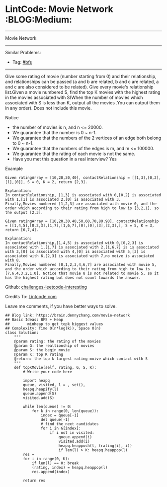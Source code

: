 # LintCode: Movie Network     :BLOG:Medium:


---

Movie Network  

---

Similar Problems:  
-   Tag: [#bfs](https://brain.dennyzhang.com/tag/bfs)

---

Give some rating of movie (number starting from 0) and their relationship, and relationships can be passed (a and b are related, b and c are related, a and c are also considered to be related). Give every movie's relationship list.Given a movie numbered S, find the top K movies with the highest rating in the movies associated with S(When the number of movies which associated with S is less than K, output all the movies .You can output them in any order). Does not include this movie.  

Notice  
-   the number of movies is n, and n <= 20000.
-   We guarantee that the number is 0 ~ n-1.
-   We guarantee that the numbers of the 2 vertices of an edge both belong to 0 ~ n-1.
-   We guarantee that the numbers of the edges is m, and m <= 100000.
-   We guarantee that the rating of each movie is not the same.
-   Have you met this question in a real interview? Yes

Example  

    Given ratingArray = [10,20,30,40], contactRelationship = [[1,3],[0,2],[1],[0]], S = 0, K = 2, return [2,3].
    
    Explanation:
    In contactRelationship, [1,3] is associated with 0,[0,2] is associated with 1,[1] is associated 2,[0] is associated with 3.
    Finally,Movies numbered [1,2,3] are associated with movie 0, and the order which according to their rating from high to low is [3,2,1], so the output [2,3].

    Given ratingArray = [10,20,30,40,50,60,70,80,90], contactRelationship = [[1,4,5],[0,2,3],[1,7],[1,6,7],[0],[0],[3],[2,3],], S = 5, K = 3, return [6,7,4].
    
    Explanation:
    In contactRelationship,[1,4,5] is associated with 0,[0,2,3] is associated with 1,[1,7] is associated with 2,[1,6,7] is is associated with 3,[0] is associated with 4,[0] is associated with 5,[3] is associated with 6,[2,3] is associated with 7,no moive is associated with 8.
    Finally,Movies numbered [0,1,2,3,4,6,7] are associated with movie 5, and the order which according to their rating from high to low is [7,6,4,3,2,1,0]. Notice that movie 8 is not related to movie 5, so it has the highest rating but does not count towards the answer.

Github: [challenges-leetcode-interesting](https://github.com/DennyZhang/challenges-leetcode-interesting/tree/master/movie-network)  

Credits To: [Lintcode.com](http://www.lintcode.com/en/problem/movie-network/)  

Leave me comments, if you have better ways to solve.  

    ## Blog link: https://brain.dennyzhang.com/movie-network
    ## Basic Ideas: BFS + Heap
    ##        minheap to get topk biggest values
    ## Complexity: Time O(n*log(k)), Space O(n)
    class Solution:
        """
        @param rating: the rating of the movies
        @param G: the realtionship of movies
        @param S: the begin movie
        @param K: top K rating 
        @return: the top k largest rating moive which contact with S
        """
        def topKMovie(self, rating, G, S, K):
            # Write your code here
    
            import heapq
            queue, visited, l = , set(), 
            heapq.heapify(l)
            queue.append(S)
            visited.add(S)
    
            while len(queue) != 0:
                for k in range(0, len(queue)):
                    index = queue[-1]
                    del queue[-1]
                    # find the next candidates
                    for i in G[index]:
                        if i not in visited:
                            queue.append(i)
                            visited.add(i)
                            heapq.heappush(l, (rating[i], i))
                            if len(l) > K: heapq.heappop(l)
            res = 
            for i in range(0, K):
                if len(l) == 0: break
                (rating, index) = heapq.heappop(l)
                res.append(index)
    
            return res